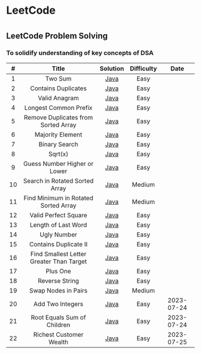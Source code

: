 
# LeetCode
# 
## LeetCode Problem Solving 
### To solidify understanding of key concepts of DSA

| # | Title | Solution | Difficulty | Date |
| :-----: | :---: | :---: | :---: | :---:|
| 1 | Two Sum |  [Java](/1.TwoSum/1.TwoSum.java) | Easy |
| 2 | Contains Duplicates | [Java](/217.Contains_Duplicate/217.%20Contains%20Duplicate.java) | Easy|
| 3 | Valid Anagram | [Java](/242.ValidAnagram/242.Valid_Anagram.java) | Easy|
| 4 | Longest Common Prefix | [Java](/14.LongestCommonPrefix/Main.java) | Easy|
| 5 | Remove Duplicates from Sorted Array | [Java](/26.Remove_Duplicates_from_Sorted_Array/Main.java) | Easy|
| 6 | Majority Element | [Java](/169.Majority_Element/Main.java) | Easy|
| 7 | Binary Search | [Java](/704.Binary_Search/Main.java) | Easy|
| 8 | Sqrt(x) | [Java](/69.Sqrt/Main.java) | Easy|
| 9 | Guess Number Higher or Lower | [Java](/374.Guess_Number_Higher_or_Lower/Main.java) | Easy|
| 10 | Search in Rotated Sorted Array | [Java](/33.Search_in_Rotated_Sorted_Array/Main.java) | Medium |
| 11 | Find Minimum in Rotated Sorted Array | [Java](/153.Find_Minimum_in_Rotated_Sorted_Array/Main.java) | Medium |
| 12 |  Valid Perfect Square | [Java](/367.Valid_Perfect_Square/Main.java) | Easy |
| 13 |  Length of Last Word | [Java](/58.Length_of_Last_Word/Main.java) | Easy |
| 14 |  Ugly Number | [Java](/263.Ugly_Number/Main.java) | Easy |
| 15 |  Contains Duplicate II | [Java](/219.Contains_Duplicate_II/Main.java) | Easy |
| 16 |  Find Smallest Letter Greater Than Target | [Java](/744.Find_Smallest_Letter_Greater_Than_Target/Main.java) | Easy |
| 17 | Plus One | [Java](/66.Plus_One/Main.java) | Easy|
| 18 | Reverse String | [Java](/344.Reverse_String/Main.java) | Easy|
| 19 | Swap Nodes in Pairs | [Java](/24.Swap_Nodes_in_Pairs/Main.java) | Medium|
| 20 | Add Two Integers| [Java](/2235.Add_Two_Integers/Main.java)|Easy | 2023-07-24|
| 21 | Root Equals Sum of Children| [Java](/2236.Root_Equals_Sum_of_Children/Main.java) | Easy | 2023-07-24|
| 22 | Richest Customer Wealth| [Java](/1672.Richest_Customer_Wealth/Main.java) | Easy | 2023-07-25|







